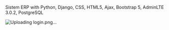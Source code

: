 Sistem ERP with Python, Django, CSS, HTML5, Ajax, Bootstrap 5, AdminLTE 3.0.2, PostgreSQL


![Uploading login.png…]()
